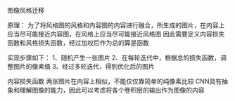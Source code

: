 图像风格迁移

原理：
为了将风格图的风格和内容图的内容进行融合，所生成的图片，在内容上应当尽可能接近内容图，在风格上应当尽可能接近风格图
因此需要定义内容损失函数和风格损失函数，经过加权后作为总的算是函数

实现步骤如下：
1、随机产生一张图片
2、在每轮迭代中，根据总的损失函数，调整图片的像素值
3、经过多轮迭代，得到优化后的图片

内容损失函数
两张图片在内容上相似，不能仅仅靠简单的纯像素比较
CNN具有抽象和理解图像的能力，因此可以考虑将各个卷积层的输出作为图像的内容
